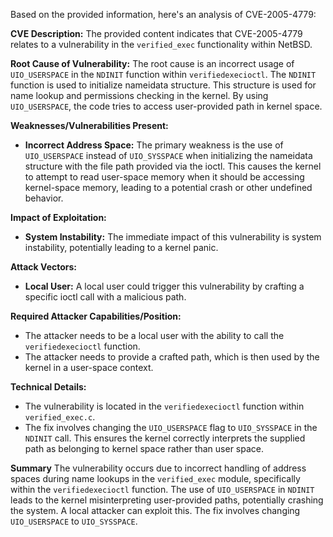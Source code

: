 Based on the provided information, here's an analysis of CVE-2005-4779:

**CVE Description:**
The provided content indicates that CVE-2005-4779 relates to a vulnerability in the `verified_exec` functionality within NetBSD.

**Root Cause of Vulnerability:**
The root cause is an incorrect usage of `UIO_USERSPACE` in the `NDINIT` function within `verifiedexecioctl`. The `NDINIT` function is used to initialize nameidata structure. This structure is used for name lookup and permissions checking in the kernel. By using `UIO_USERSPACE`, the code tries to access user-provided path in kernel space.

**Weaknesses/Vulnerabilities Present:**
- **Incorrect Address Space:** The primary weakness is the use of `UIO_USERSPACE` instead of `UIO_SYSSPACE` when initializing the nameidata structure with the file path provided via the ioctl. This causes the kernel to attempt to read user-space memory when it should be accessing kernel-space memory, leading to a potential crash or other undefined behavior.

**Impact of Exploitation:**
- **System Instability:** The immediate impact of this vulnerability is system instability, potentially leading to a kernel panic.

**Attack Vectors:**
- **Local User:** A local user could trigger this vulnerability by crafting a specific ioctl call with a malicious path.

**Required Attacker Capabilities/Position:**
- The attacker needs to be a local user with the ability to call the `verifiedexecioctl` function.
- The attacker needs to provide a crafted path, which is then used by the kernel in a user-space context.

**Technical Details:**
- The vulnerability is located in the `verifiedexecioctl` function within `verified_exec.c`.
- The fix involves changing the `UIO_USERSPACE` flag to `UIO_SYSSPACE` in the `NDINIT` call. This ensures the kernel correctly interprets the supplied path as belonging to kernel space rather than user space.

**Summary**
The vulnerability occurs due to incorrect handling of address spaces during name lookups in the `verified_exec` module, specifically within the `verifiedexecioctl` function. The use of `UIO_USERSPACE` in `NDINIT` leads to the kernel misinterpreting user-provided paths, potentially crashing the system. A local attacker can exploit this. The fix involves changing `UIO_USERSPACE` to `UIO_SYSSPACE`.